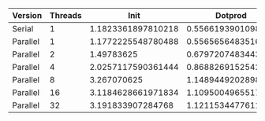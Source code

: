 | Version  | Threads |        Init        |      Dotprod       |        User        |        Sys         |      Elapsed       |      Speedup       |      Efficiency     |
|----------|---------|--------------------|--------------------|--------------------|--------------------|--------------------|--------------------|---------------------|
|  Serial  |    1    | 1.1823361897810218 | 0.5566193901098901 | 1.0014776119402986 | 0.8318059701492536 | 1.8320909090909092 |        1.0         |         1.0         |
| Parallel |    1    | 1.1772225548780488 | 0.5565656483516483 | 1.0023333333333335 | 0.8261742424242424 | 1.827056603773585  | 1.0027554183635725 |  1.0027554183635725 |
| Parallel |    2    |     1.49783625     | 0.6797207483443709 | 1.2455839416058396 | 1.0690075757575757 | 1.2045106382978723 | 1.5210250958678855 |  0.7605125479339427 |
| Parallel |    4    | 2.0257117590361444 | 0.8688269152542373 | 1.680244755244755  | 1.445692307692308  | 0.8775963855421686 | 2.087623581037273  |  0.5219058952593183 |
| Parallel |    8    |    3.267070625     | 1.148944920289855  | 2.520688888888889  | 2.2711007194244606 |     0.7245625      |  2.52854779137881  | 0.31606847392235127 |
| Parallel |    16   | 3.1184628661971834 | 1.1095004965517241 | 2.214720588235294  | 2.1729104477611942 | 0.7342237762237762 | 2.495275920528792  |  0.1559547450330495 |
| Parallel |    32   | 3.191833907284768  | 1.121153447761194  | 2.2438148148148147 | 2.2301984732824423 | 0.7242676056338028 | 2.5295773203713234 | 0.07904929126160386 |